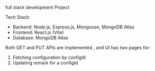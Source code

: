 full stack development Project 

Tech Stack:
- Backend: Node.js, Express.js, Mongoose, MongoDB Atlas
- Frontend: React.js (Vite)
- Database: MongoDB Atlas

Both GET and PUT APIs are implemented , and UI has two pages for:
1. Fetching configuration by configId
2. Updating remark for a configId
